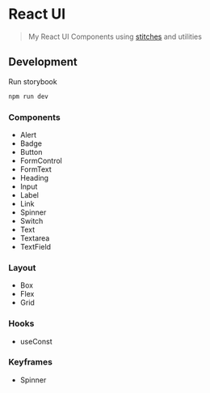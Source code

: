 # React UI

> My React UI Components using [stitches] and utilities

## Development

Run storybook

```bash
npm run dev
```

### Components

- Alert
- Badge
- Button
- FormControl
- FormText
- Heading
- Input
- Label
- Link
- Spinner
- Switch
- Text
- Textarea
- TextField

### Layout

- Box
- Flex
- Grid

### Hooks

- useConst

### Keyframes

- Spinner

[stitches]: https://stitches.dev
